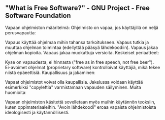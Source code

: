 ## "What is Free Software?" - GNU Project - Free Software Foundation
Vapaan ohjelmiston määritelmä: Ohjelmisto on vapaa, jos käyttäjillä on neljä perusvapautta:

Vapaus käyttää ohjelmaa mihin tahansa tarkoitukseen.
Vapaus tutkia ja muuttaa ohjelman toimintaa (edellyttää pääsyä lähdekoodiin).
Vapaus jakaa ohjelman kopioita.
Vapaus jakaa muokattuja versioita.
Keskeiset periaatteet:

Kyse on vapaudesta, ei hinnasta ("free as in free speech, not free beer").
Ei-avoimet ohjelmat (proprietary software) kontrolloivat käyttäjiä, mikä tekee niistä epäeettisiä.
Kaupallisuus ja jakaminen:

Vapaat ohjelmistot voivat olla kaupallisia.
Jakelussa voidaan käyttää esimerkiksi "copyleftia" varmistamaan vapauden säilyminen.
Muita huomioita:

Vapaan ohjelmiston käsitettä sovelletaan myös muihin käytännön teoksiin, kuten oppimateriaaleihin.
"Avoin lähdekoodi" eroaa vapaista ohjelmistoista ideologisesti ja käytännöllisesti.
